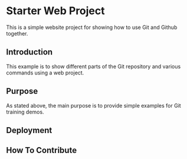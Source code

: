 # Starter Web Project

This is a simple website project for showing how to use Git and Github together.

## Introduction

This example is to show different parts of the Git repository and various commands 
using a web project. 

## Purpose

As stated above, the main purpose is to provide simple examples for Git training demos.

## Deployment

## How To Contribute

